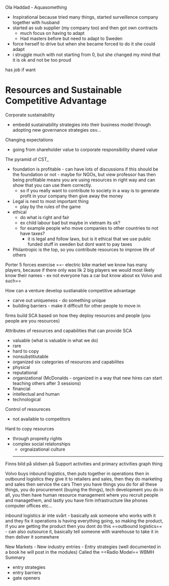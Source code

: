 
Ola Haddad - Aquasomething
- Inspirational because tried many things, started surveillence company together with husband
- started as sub supplier (my company too) and then got own contracts
	- much focus on having to adapt 
	- Had masters before but need to adapt to Sweden
- force herself to drive but when she became forced to do it she could adapt
- i struggle much with not starting from 0, but she changed my mind that it is ok and not be too proud

has job if want


# Resources and Sustainable Competitive Advantage

Corporate sustainability
- embedd sustainability strategies into their business model through adopting new governance strategies osv...

Changing expectations
- going from shareholder value to corporate responsibility shared value

The pyramid of CST_
- foundation is profitable - can have lots of discussions if this should be the foundation or not - maybe for NGOs, but view professor has then being profitable means you are using resources in right way and can show that you can use them correctly.
	- so if you really want to contribute to society in a way is to generate profit in your company then give away the money
- Legal is next to most important thing
	- play by the rules of the game
- ethical
	- do what is right and fair
	- ex child labour bad but maybe in vietnam its ok?
	- for example people who move companies to other countries to not have taxes?
		- it is legal and follow laws, but is it ethical that we use public funded stuff in sweden but dont want to pay taxes
- Philantropic is the top, so you contribute resources to improve life of others

Porter 5 forces exercise
==- electric bike market we know has many players, because if there only was lik 2 big players we would most likely know their names
	- ex not everyone has a car but know about ex Volvo and such==

How can a venture develop sustianable competitive advantage
- carve out uniqueness - do something unique
- building barriers - make it difficult for other people to move in 


firms build SCA based on how they deploy resources and people (you people are you resources)

Attributes of resources and capabilities that can provide SCA
- valuable (what is valuable in what we do)
- rare
- hard to copy
- nonsubstitiutable
- organized
six categories of resources and capabilites
- physical
- reputational
- organizational (McDonalds - organized in a way that new hires can start teaching others after 3 sessions)
- financial
- intellectual and human 
- technological

Control of resoureces
- not available to competitors

Hard to copy resources
- through propreity rights
- complex social relatonships
	- orgnaizational culture
	- ----

Finns bild på slidsen på Support activities and primary activities graph thing

Volvo buys inbound logistics, then puts together in operations then in outbound logistics they give it to retailers and sales, then they do marketing and sales then service the cars
Then you have things you do for all these things, you do procurement (buying the things), tech development you do in all, you then have human resource management where you recruit people and managethem, and lastly you have firm infrastructure like phones computer offices etc...

inbound logistics är inte svårt - basically ask someone who works with it and they fix it
operations is having everything going, so making the product, if you are getting the product then you dont do this
==outbound logistics== - can also outsource it, basically tell someone with warehouse to take it in then deliver it somewhere 


New Markets - New industry entries - Entry strategies (well documented in a book he will post in the modules)
Called the ==Radio Model== WBMH
Summary
- entry strategies
- entry barriers
- gate openers












































